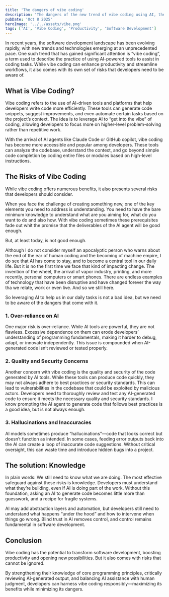 ```yaml
---
title: 'The dangers of vibe coding'
description: 'The dangers of the new trend of vibe coding using AI, their impact in software development and how to avoid them, a quick analysis.' 
pubDate: 'Oct 8 2025'
heroImage: '../../assets/vibe.png'
tags: ['AI', 'Vibe Coding', 'Productivity', 'Software Development']
--- 
```


In recent years, the software development landscape has been evolving rapidly, with new trends and technologies emerging at an unprecedented pace. One such trend that has gained significant attention is “vibe coding”, a term used to describe the practice of using AI-powered tools to assist in coding tasks. While vibe coding can enhance productivity and streamline workflows, it also comes with its own set of risks that developers need to be aware of.

## What is Vibe Coding?
Vibe coding refers to the use of AI-driven tools and platforms that help developers write code more efficiently. These tools can generate code snippets, suggest improvements, and even automate certain tasks based on the project’s context. The idea is to leverage AI to “get into the vibe” of coding, allowing developers to focus more on higher-level problem-solving rather than repetitive work.

With the arrival of AI agents like Claude Code or GitHub copilot, vibe coding has become more accessible and popular among developers. These tools can analyze the codebase, understand the context, and go beyond simple code completion by coding entire files or modules based on high-level instructions.

## The Risks of Vibe Coding
While vibe coding offers numerous benefits, it also presents several risks that developers should consider. 

When you face the challenge of creating something new, one of the key elements you need to address is understanding. You need to have the bare minimum knowledge to understand what are you aiming for, what do you want to do and also how. With vibe coding sometimes these prerequisites fade out whit the promise that the deliverables of the AI agent will be good enough.

But, at least today, is not good enough. 

Although I do not consider myself an apocalyptic person who warns about the end of the ear of human coding and the becoming of machine empire, I do see that AI has come to stay, and to become a central tool in our daily life. But it is no the first time we face that kind of impacting change. The invention of the wheel, the arrival of vapor industry, printing, and more recently, personal computers or smart phones. There are endless examples of technology that have been disruptive and have changed forever the way tha we relate, work or even live. And so we still here. 

So leveraging AI to help us in our daily tasks is not a bad idea, but we need to be aware of the dangers that come with it.

### 1. Over-reliance on AI
One major risk is over-reliance. While AI tools are powerful, they are not flawless. Excessive dependence on them can erode developers’ understanding of programming fundamentals, making it harder to debug, adapt, or innovate independently. This issue is compounded when AI-generated code isn’t reviewed or tested properly.

### 2. Quality and Security Concerns
Another concern with vibe coding is the quality and security of the code generated by AI tools. While these tools can produce code quickly, they may not always adhere to best practices or security standards. This can lead to vulnerabilities in the codebase that could be exploited by malicious actors. Developers need to thoroughly review and test any AI-generated code to ensure it meets the necessary quality and security standards. I know prompting the AI agent to generate code that follows best practices is a good idea, but is not always enough.

### 3. Hallucinations and Inaccuracies
AI models sometimes produce “hallucinations”—code that looks correct but doesn’t function as intended. In some cases, feeding error outputs back into the AI can create a loop of inaccurate code suggestions. Without critical oversight, this can waste time and introduce hidden bugs into a project.    

## The solution: Knowledge 
In plain words: We still need to know what we are doing. The most effective safeguard against these risks is knowledge. Developers must understand what they’re building, even if AI is doing part of the work. Without this foundation, asking an AI to generate code becomes little more than guesswork, and a recipe for fragile systems.

AI may add abstraction layers and automation, but developers still need to understand what happens “under the hood” and how to intervene when things go wrong. Blind trust in AI removes control, and control remains fundamental in software development.

## Conclusion
Vibe coding has the potential to transform software development, boosting productivity and opening new possibilities. But it also comes with risks that cannot be ignored.

By strengthening their knowledge of core programming principles, critically reviewing AI-generated output, and balancing AI assistance with human judgment, developers can harness vibe coding responsibly—maximizing its benefits while minimizing its dangers.